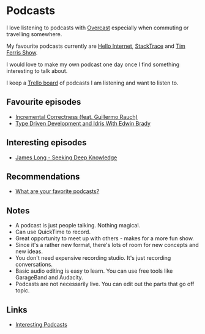 # Podcasts
I love listening to podcasts with [Overcast](https://overcast.fm) especially when commuting or travelling somewhere.

My favourite podcasts currently are [Hello Internet](http://www.hellointernet.fm), [StackTrace](https://stacktracepodcast.fm/) and [Tim Ferris Show](https://overcast.fm/itunes863897795/the-tim-ferriss-show).

I would love to make my own podcast one day once I find something interesting to talk about.

I keep a [Trello board](https://trello.com/b/Wtr04eGQ) of podcasts I am listening and want to listen to.

## Favourite episodes
- [Incremental Correctness (feat. Guillermo Rauch)](https://spectrum.chat/thread/e3e27c4b-2a80-4a44-a5d8-c23ab07a7b06)
- [Type Driven Development and Idris With Edwin Brady](https://corecursive.com/006-type-driven-development-and-idris-with-edwin-brady)

## Interesting episodes
- [James Long - Seeking Deep Knowledge](http://developeronfire.com/podcast/episode-329-james-long-seeking-deep-knowledge)

## Recommendations
- [What are your favorite podcasts?](https://www.indiehackers.com/forum/what-are-your-favorite-podcasts-8a45ac25ee)

## Notes
- A podcast is just people talking. Nothing magical.
- Can use QuickTime to record.
- Great opportunity to meet up with others - makes for a more fun show.
- Since it's a rather new format, there's lots of room for new concepts and new ideas.
- You don't need expensive recording studio. It's just recording conversations.
- Basic audio editing is easy to learn. You can use free tools like GarageBand and Audacity.
- Podcasts are not necessarily live. You can edit out the parts that go off topic.

## Links
- [Interesting Podcasts](https://github.com/learn-anything/podcasts#readme)